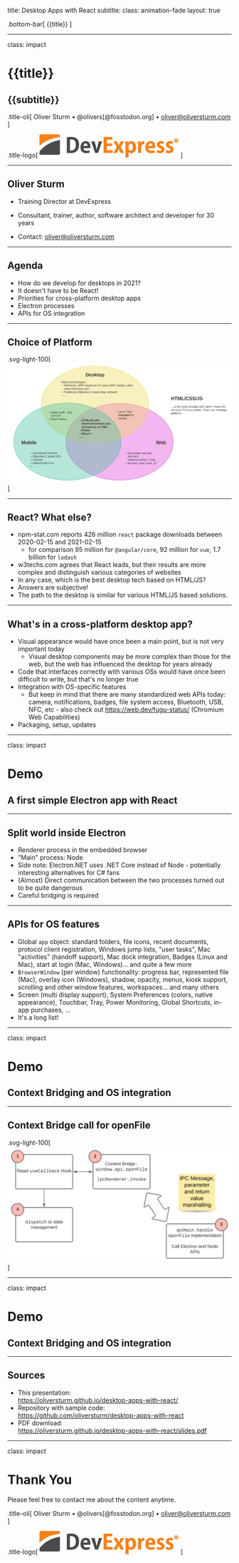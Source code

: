 title: Desktop Apps with React
subtitle:
class: animation-fade
layout: true

<!-- This slide will serve as the base layout for all your slides -->

.bottom-bar[
{{title}}
]

---

class: impact

# {{title}}

## {{subtitle}}

.title-oli[
Oliver Sturm &bull; @olivers[@fosstodon.org] &bull; oliver@oliversturm.com
]

.title-logo[
<img src="template/devexpress.png" id="devexpress" alt="DevExpress">
]

---

## Oliver Sturm

- Training Director at DevExpress
- Consultant, trainer, author, software architect and developer for 30 years

- Contact: oliver@oliversturm.com

---

## Agenda

- How do we develop for desktops in 2021?
- It doesn't have to be React!
- Priorities for cross-platform desktop apps
- Electron processes
- APIs for OS integration

---

## Choice of Platform

.svg-light-100[![](choice-of-platform.svg)]

---

## React? What else?

- npm-stat.com reports 426 million `react` package downloads between 2020-02-15 and 2021-02-15
  - for comparison 95 million for `@angular/core`, 92 million for `vue`, 1.7 billion for `lodash`
- w3techs.com agrees that React leads, but their results are more complex and distinguish various categories of websites
- In any case, which is the best desktop tech based on HTML/JS?
- Answers are subjective!
- The path to the desktop is similar for various HTML/JS based solutions.

---

## What's in a cross-platform desktop app?

- Visual appearance would have once been a main point, but is not very important today
  - Visual desktop components may be more complex than those for the web, but the web has influenced the desktop for years already
- Code that interfaces correctly with various OSs would have once been difficult to write, but that's no longer true
- Integration with OS-specific features
  - But keep in mind that there are many standardized web APIs today: camera, notifications, badges, file system access, Bluetooth, USB, NFC, etc - also check out https://web.dev/fugu-status/ (Chromium Web Capabilities)
- Packaging, setup, updates

---

class: impact

# Demo

## A first simple Electron app with React

---

## Split world inside Electron

- Renderer process in the embedded browser
- "Main" process: Node
- Side note: Electron.NET uses .NET Core instead of Node - potentially interesting alternatives for C# fans
- (Almost) Direct communication between the two processes turned out to be quite dangerous
- Careful bridging is required

---

## APIs for OS features

- Global `app` object: standard folders, file icons, recent documents, protocol client registration, Windows jump lists, "user tasks", Mac "activities" (handoff support), Mac dock integration, Badges (Linux and Mac), start at login (Mac, Windows)... and quite a few more
- `BrowserWindow` (per window) functionality: progress bar, represented file (Mac), overlay icon (Windows), shadow, opacity, menus, kiosk support, scrolling and other window features, workspaces... and many others
- Screen (multi display support), System Preferences (colors, native appearance), Touchbar, Tray, Power Monitoring, Global Shortcuts, in-app purchases, ...
- It's a long list!

---

class: impact

# Demo

## Context Bridging and OS integration

---

## Context Bridge call for openFile

.svg-light-100[![](electron-context-bridge.svg)]

---

class: impact

# Demo

## Context Bridging and OS integration

---

## Sources

- This presentation: <br>https://oliversturm.github.io/desktop-apps-with-react/
- Repository with sample code: <br>https://github.com/oliversturm/desktop-apps-with-react
- PDF download: <br>https://oliversturm.github.io/desktop-apps-with-react/slides.pdf

---

class: impact

# Thank You

Please feel free to contact me about the content anytime.

.title-oli[
Oliver Sturm &bull; @olivers[@fosstodon.org] &bull; oliver@oliversturm.com
]

.title-logo[
<img src="template/devexpress.png" id="devexpress" alt="DevExpress">
]
